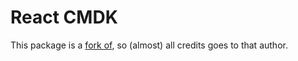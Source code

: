 # React CMDK

This package is a [fork of](https://github.com/albingroen/react-cmdk), so (almost) all credits goes to that author.
